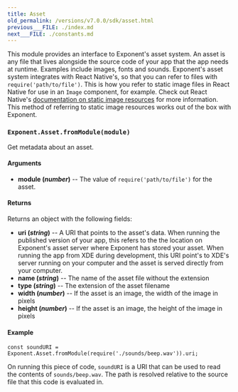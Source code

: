 ```yaml
---
title: Asset
old_permalink: /versions/v7.0.0/sdk/asset.html
previous___FILE: ./index.md
next___FILE: ./constants.md
---
```


This module provides an interface to Exponent's asset system. An asset is any file that lives alongside the source code of your app that the app needs at runtime. Examples include images, fonts and sounds. Exponent's asset system integrates with React Native's, so that you can refer to files with `require('path/to/file')`. This is how you refer to static image files in React Native for use in an `Image` component, for example. Check out React Native's [documentation on static image resources](https://facebook.github.io/react-native/docs/images.html#static-image-resources) for more information. This method of referring to static image resources works out of the box with Exponent.

### `Exponent.Asset.fromModule(module)`

Get metadata about an asset.

#### Arguments

-   **module (_number_)** -- The value of `require('path/to/file')` for the asset.

#### Returns

Returns an object with the following fields:

-   **uri (_string_)** -- A URI that points to the asset's data. When running the published version of your app, this refers to the the location on Exponent's asset server where Exponent has stored your asset. When running the app from XDE during development, this URI point's to XDE's server running on your computer and the asset is served directly from your computer.
-   **name (_string_)** -- The name of the asset file without the extension
-   **type (_string_)** -- The extension of the asset filename
-   **width (_number_)** -- If the asset is an image, the width of the image in pixels
-   **height (_number_)** -- If the asset is an image, the height of the image in pixels

#### Example

    const soundURI = Exponent.Asset.fromModule(require('./sounds/beep.wav')).uri;

On running this piece of code, `soundURI` is a URI that can be used to read the contents of `sounds/beep.wav`. The path is resolved relative to the source file that this code is evaluated in.
